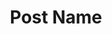 ---
layout: post
title: Post Name
description: Description
shortname: postname

# shadow 	 - creates a box-shadow
# rounded 	 - border-radius: 5px
# full-width - removes max-width to be 100%
---